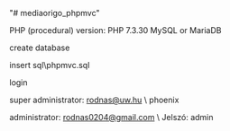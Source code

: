 "# mediaorigo_phpmvc" 

PHP (procedural) version:
PHP 7.3.30
MySQL or MariaDB

create database

insert sql\phpmvc.sql

login

super administrator: rodnas@uw.hu \ phoenix

administrator: rodnas0204@gmail.com \ Jelszó: admin
